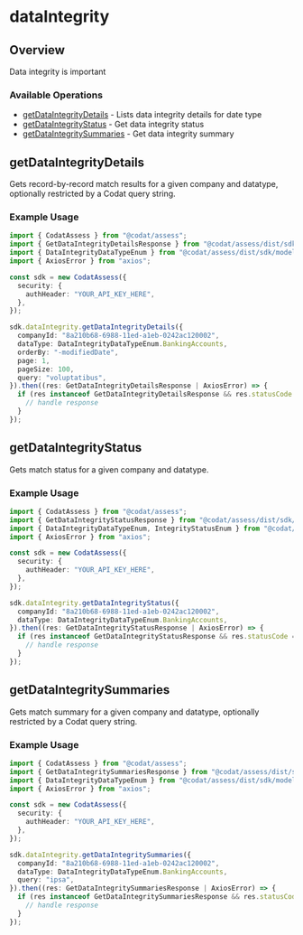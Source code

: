 # dataIntegrity

## Overview

Data integrity is important

### Available Operations

* [getDataIntegrityDetails](#getdataintegritydetails) - Lists data integrity details for date type
* [getDataIntegrityStatus](#getdataintegritystatus) - Get data integrity status
* [getDataIntegritySummaries](#getdataintegritysummaries) - Get data integrity summary

## getDataIntegrityDetails

Gets record-by-record match results for a given company and datatype, optionally restricted by a Codat query string.

### Example Usage

```typescript
import { CodatAssess } from "@codat/assess";
import { GetDataIntegrityDetailsResponse } from "@codat/assess/dist/sdk/models/operations";
import { DataIntegrityDataTypeEnum } from "@codat/assess/dist/sdk/models/shared";
import { AxiosError } from "axios";

const sdk = new CodatAssess({
  security: {
    authHeader: "YOUR_API_KEY_HERE",
  },
});

sdk.dataIntegrity.getDataIntegrityDetails({
  companyId: "8a210b68-6988-11ed-a1eb-0242ac120002",
  dataType: DataIntegrityDataTypeEnum.BankingAccounts,
  orderBy: "-modifiedDate",
  page: 1,
  pageSize: 100,
  query: "voluptatibus",
}).then((res: GetDataIntegrityDetailsResponse | AxiosError) => {
  if (res instanceof GetDataIntegrityDetailsResponse && res.statusCode == 200) {
    // handle response
  }
});
```

## getDataIntegrityStatus

Gets match status for a given company and datatype.

### Example Usage

```typescript
import { CodatAssess } from "@codat/assess";
import { GetDataIntegrityStatusResponse } from "@codat/assess/dist/sdk/models/operations";
import { DataIntegrityDataTypeEnum, IntegrityStatusEnum } from "@codat/assess/dist/sdk/models/shared";
import { AxiosError } from "axios";

const sdk = new CodatAssess({
  security: {
    authHeader: "YOUR_API_KEY_HERE",
  },
});

sdk.dataIntegrity.getDataIntegrityStatus({
  companyId: "8a210b68-6988-11ed-a1eb-0242ac120002",
  dataType: DataIntegrityDataTypeEnum.BankingAccounts,
}).then((res: GetDataIntegrityStatusResponse | AxiosError) => {
  if (res instanceof GetDataIntegrityStatusResponse && res.statusCode == 200) {
    // handle response
  }
});
```

## getDataIntegritySummaries

Gets match summary for a given company and datatype, optionally restricted by a Codat query string.

### Example Usage

```typescript
import { CodatAssess } from "@codat/assess";
import { GetDataIntegritySummariesResponse } from "@codat/assess/dist/sdk/models/operations";
import { DataIntegrityDataTypeEnum } from "@codat/assess/dist/sdk/models/shared";
import { AxiosError } from "axios";

const sdk = new CodatAssess({
  security: {
    authHeader: "YOUR_API_KEY_HERE",
  },
});

sdk.dataIntegrity.getDataIntegritySummaries({
  companyId: "8a210b68-6988-11ed-a1eb-0242ac120002",
  dataType: DataIntegrityDataTypeEnum.BankingAccounts,
  query: "ipsa",
}).then((res: GetDataIntegritySummariesResponse | AxiosError) => {
  if (res instanceof GetDataIntegritySummariesResponse && res.statusCode == 200) {
    // handle response
  }
});
```
